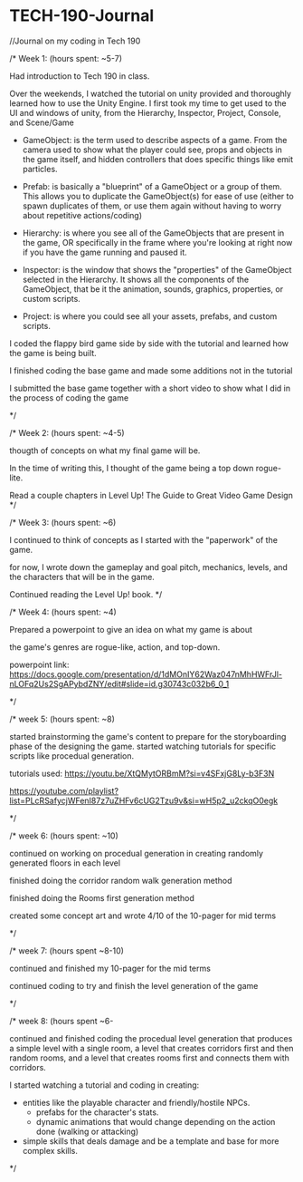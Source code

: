 # TECH-190-Journal
//Journal on my coding in Tech 190

/*
Week 1: (hours spent: ~5-7)

Had introduction to Tech 190 in class.

Over the weekends, I watched the tutorial on unity provided and thoroughly learned how to use the Unity Engine.
I first took my time to get used to the UI and windows of unity, from the Hierarchy, Inspector, Project, Console, and Scene/Game

- GameObject: is the term used to describe aspects of a game. From the camera used to show what the player could see, props and objects in the game itself, and hidden controllers that does specific things like emit particles.

- Prefab: is basically a "blueprint" of a GameObject or a group of them. This allows you to duplicate the GameObject(s) for ease of use (either to spawn duplicates of them, or use them again without having to worry about repetitive actions/coding)

- Hierarchy: is where you see all of the GameObjects that are present in the game, OR specifically in the frame where you're looking at right now if you have the game running and paused it.

- Inspector: is the window that shows the "properties" of the GameObject selected in the Hierarchy. It shows all the components of the GameObject, that be it the animation, sounds, graphics, properties, or custom scripts.

- Project: is where you could see all your assets, prefabs, and custom scripts.

I coded the flappy bird game side by side with the tutorial and learned how the game is being built.

I finished coding the base game and made some additions not in the tutorial

I submitted the base game together with a short video to show what I did in the process of coding the game

*/

/*
Week 2: (hours spent: ~4-5)

thougth of concepts on what my final game will be.

In the time of writing this, I thought of the game being a top down rogue-lite.

Read a couple chapters in Level Up! The Guide to Great Video Game Design
*/

/*
Week 3: (hours spent: ~6)

I continued to think of concepts as I started with the "paperwork" of the game.

for now, I wrote down the gameplay and goal pitch, mechanics, levels, and the characters that will be in the game.

Continued reading the Level Up! book.
*/

/*
Week 4: (hours spent: ~4)

Prepared a powerpoint to give an idea on what my game is about

the game's genres are rogue-like, action, and top-down.

powerpoint link: https://docs.google.com/presentation/d/1dMOnIY62Waz047nMhHWFrJl-nLOFq2Us2SgAPybdZNY/edit#slide=id.g30743c032b6_0_1

*/

/* week 5: (hours spent: ~8)

started brainstorming the game's content to prepare for the storyboarding phase of the designing the game.
started watching tutorials for specific scripts like procedual generation.

tutorials used:
https://youtu.be/XtQMytORBmM?si=v4SFxjG8Ly-b3F3N

https://youtube.com/playlist?list=PLcRSafycjWFenI87z7uZHFv6cUG2Tzu9v&si=wH5p2_u2ckqO0egk

*/

/* week 6: (hours spent: ~10)

continued on working on procedual generation in creating randomly generated floors in each level

finished doing the corridor random walk generation method

finished doing the Rooms first generation method

created some concept art and wrote 4/10 of the 10-pager for mid terms

*/

/*
week 7: (hours spent ~8-10)

continued and finished my 10-pager for the mid terms

continued coding to try and finish the level generation of the game

*/

/*
week 8: (hours spent ~6-

continued and finished coding the procedual level generation that produces a simple level with a single room, a level that creates corridors first and then random rooms, and a level that creates rooms first and connects them with corridors.

I started watching a tutorial and coding in creating:
- entities like the playable character and friendly/hostile NPCs.
  - prefabs for the character's stats.
  - dynamic animations that would change depending on the action done (walking or attacking)
- simple skills that deals damage and be a template and base for more complex skills.

*/
